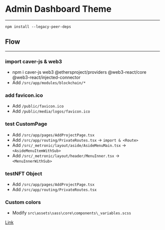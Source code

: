 # Admin Dashboard Theme

---

```
npm install --legacy-peer-deps
```

## Flow

---

### import caver-js & web3

- npm i caver-js web3 @ethersproject/providers @web3-react/core @web3-react/injected-connector
- Add `/src/app/modules/blockchain/*`

### add favicon.ico

- Add `/public/favicon.ico`
- Add `/public/media/logos/favicon.ico`

### test CustomPage

- Add `/src/app/pages/AddProjectPage.tsx`
- Add `/src/app/routing/PrivateRoutes.tsx` -> `import & <Route>`
- Add `/src/_metronic/layout/aside/AsideMenuMain.tsx` -> `<AsideMenuItemWithSub>`
- Add `/src/_metronic/layout/header/MenuInner.tsx` -> `<MenuInnerWithSub>`

### testNFT Object

- Add `/src/app/pages/AddProjectPage.tsx`
- Add `/src/app/routing/PrivateRoutes.tsx`

### Custom colors

- Modify `src\assets\sass\core\components\_variables.scss`

[Link](https://themeforest.net/item/metronic-responsive-admin-dashboard-template/4021469)

